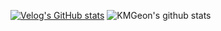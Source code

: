  [![Velog's GitHub stats](https://velog-readme-stats.vercel.app/api/list?name=geon_km)](https://velog.io/@geon_km) 
![KMGeon's github stats](https://github-readme-stats.vercel.app/api?username=KMGeon&show_icons=true&theme=merko)
